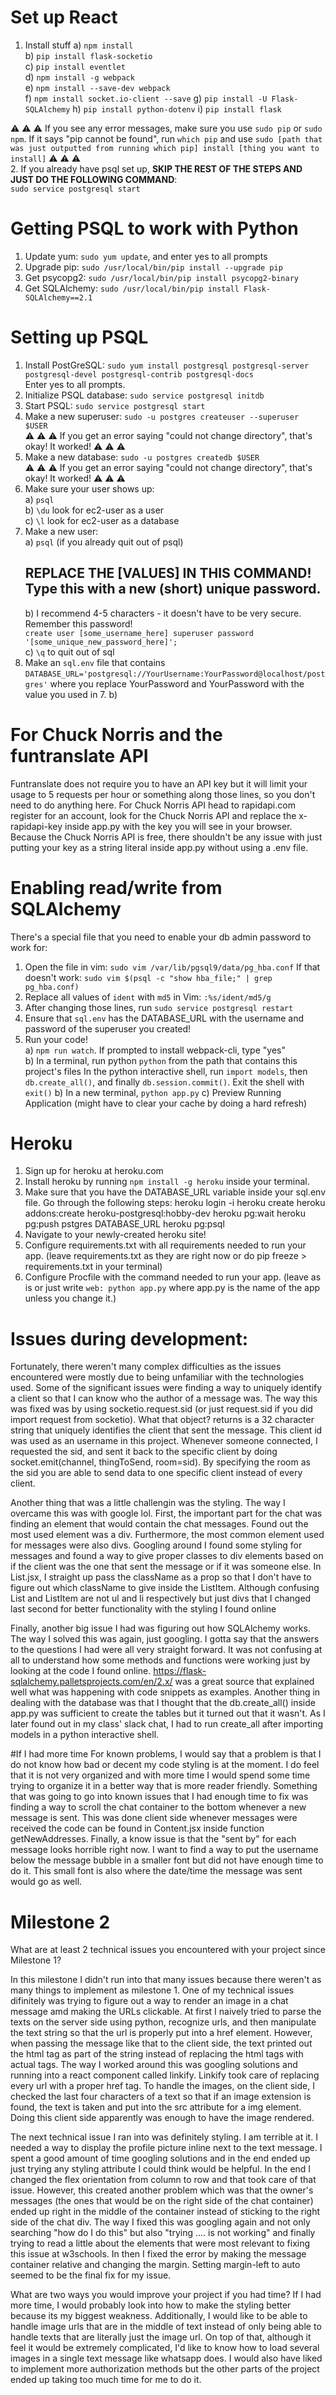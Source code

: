 # Set up React
1. Install stuff
  a) `npm install`    
  b) `pip install flask-socketio`    
  c) `pip install eventlet`    
  d) `npm install -g webpack`    
  e) `npm install --save-dev webpack`    
  f) `npm install socket.io-client --save` 
  g) `pip install -U Flask-SQLAlchemy`
  h) `pip install python-dotenv`
  i) `pip install flask`

:warning: :warning: :warning: If you see any error messages, make sure you use `sudo pip` or `sudo npm`. If it says "pip cannot be found", run `which pip` and use `sudo [path that was just outputted from running which pip] install [thing you want to install]` :warning: :warning: :warning:    
2. If you already have psql set up, **SKIP THE REST OF THE STEPS AND JUST DO THE FOLLOWING COMMAND**:   
`sudo service postgresql start`    
  
# Getting PSQL to work with Python  
  
1. Update yum: `sudo yum update`, and enter yes to all prompts    
2. Upgrade pip: `sudo /usr/local/bin/pip install --upgrade pip`  
3. Get psycopg2: `sudo /usr/local/bin/pip install psycopg2-binary`    
4. Get SQLAlchemy: `sudo /usr/local/bin/pip install Flask-SQLAlchemy==2.1`    
  
# Setting up PSQL  
  
1. Install PostGreSQL: `sudo yum install postgresql postgresql-server postgresql-devel postgresql-contrib postgresql-docs`    
    Enter yes to all prompts.    
2. Initialize PSQL database: `sudo service postgresql initdb`    
3. Start PSQL: `sudo service postgresql start`    
4. Make a new superuser: `sudo -u postgres createuser --superuser $USER`    
    :warning: :warning: :warning: If you get an error saying "could not change directory", that's okay! It worked! :warning: :warning: :warning:    
5. Make a new database: `sudo -u postgres createdb $USER`    
        :warning: :warning: :warning: If you get an error saying "could not change directory", that's okay! It worked! :warning: :warning: :warning:    
6. Make sure your user shows up:    
    a) `psql`    
    b) `\du` look for ec2-user as a user    
    c) `\l` look for ec2-user as a database    
7. Make a new user:    
    a) `psql` (if you already quit out of psql)    
    ## REPLACE THE [VALUES] IN THIS COMMAND! Type this with a new (short) unique password.   
    b) I recommend 4-5 characters - it doesn't have to be very secure. Remember this password!  
        `create user [some_username_here] superuser password '[some_unique_new_password_here]';`    
    c) `\q` to quit out of sql    
8. Make an `sql.env` file that contains `DATABASE_URL='postgresql://YourUsername:YourPassword@localhost/postgres'` where you replace YourPassword and YourPassword with the value you used in 7. b)

  
# For Chuck Norris and the funtranslate API
Funtranslate does not require you to have an API key but it will limit your usage to 5 requests per hour or something along those lines, so you don't need to do anything here.
For Chuck Norris API head to rapidapi.com register for an account, look for the Chuck Norris API and replace the x-rapidapi-key inside app.py with the key you will see in your browser.
Because the Chuck Norris API is free, there shouldn't be any issue with just putting your key as a string literal inside app.py without using a .env file.
  
  
# Enabling read/write from SQLAlchemy  
There's a special file that you need to enable your db admin password to work for:  
1. Open the file in vim: `sudo vim /var/lib/pgsql9/data/pg_hba.conf`
If that doesn't work: `sudo vim $(psql -c "show hba_file;" | grep pg_hba.conf)`  
2. Replace all values of `ident` with `md5` in Vim: `:%s/ident/md5/g`  
3. After changing those lines, run `sudo service postgresql restart`  
4. Ensure that `sql.env` has the DATABASE_URL with the username and password of the superuser you created!  
5. Run your code!    
  a) `npm run watch`. If prompted to install webpack-cli, type "yes"    
  b) In a terminal, run python `python` from the path that contains this project's files
     In the python interactive shell, run `import models`, then `db.create_all()`, and finally `db.session.commit()`. Exit the shell with `exit()`
  b) In a new terminal, `python app.py`
  c) Preview Running Application (might have to clear your cache by doing a hard refresh)    

# Heroku
1. Sign up for heroku at heroku.com 
2. Install heroku by running `npm install -g heroku` inside your terminal.
3. Make sure that you have the DATABASE_URL variable inside your sql.env file. Go through the following steps:
    heroku login -i
    heroku create
    heroku addons:create heroku-postgresql:hobby-dev
    heroku pg:wait
    heroku pg:push pstgres DATABASE_URL
    heroku pg:psql
4. Navigate to your newly-created heroku site!
5. Configure requirements.txt with all requirements needed to run your app. (leave requirements.txt as they are right now or do pip freeze > requirements.txt in your terminal)
6. Configure Procfile with the command needed to run your app. (leave as is or just write `web: python app.py` where app.py is the name of the app unless you change it.)

# Issues during development:
Fortunately, there weren't many complex difficulties as the issues encountered were mostly due to being unfamiliar with the technologies used.
Some of the significant issues were finding a way to uniquely identify a client so that I can know who the author of a message was. The way this was fixed was by using 
socketio.request.sid (or just request.sid if you did import request from socketio). What that object? returns is a 32 character string that uniquely identifies the client that sent the message.
This client id was used as an username in this project. Whenever someone connected, I requested the sid, and sent it back to the specific client by doing 
socket.emit(channel, thingToSend, room=sid). By specifying the room as the sid you are able to send data to one specific client instead of every client.

Another thing that was a little challengin was the styling. The way I overcame this was with google lol. First, the important part for the chat was finding an element that would contain
the chat messages. Found out the most used element was a div. Furthermore, the most common element used for messages were also divs. Googling around I found some styling for messages
and found a way to give proper classes to div elements based on if the client was the one that sent the message or if it was someone else. In List.jsx, I straight up pass the className
as a prop so that I don't have to figure out which className to give inside the ListItem. Although confusing List and ListItem are not ul and li respectively
but just divs that I changed last second for better functionality with the styling I found online

Finally, another big issue I had was figuring out how SQLAlchemy works. The way I solved this was again, just googling. I gotta say that the answers to the questions I had were all very straight forward.
It was not confusing at all to understand how some methods and functions were working just by looking at the code I found online. https://flask-sqlalchemy.palletsprojects.com/en/2.x/ was a great source
that explained well what was happening with code snippets as examples. Another thing in dealing with the database was that I thought that the db.create_all() inside app.py was
sufficient to create the tables but it turned out that it wasn't. As I later found out in my class' slack chat, I had to run create_all after importing models in a python interactive shell.

#If I had more time
For known problems, I would say that a problem is that I do not know how bad or decent my code styling is at the moment. I do feel that it is not very organized and with more time
I would spend some time trying to organize it in a better way that is more reader friendly. Something that was going to go into known issues that I had enough time to fix was finding a way
to scroll the chat container to the bottom whenever a new message is sent. This was done client side whenever messages were received the code can be found in Content.jsx 
inside function getNewAddresses. Finally, a know issue is that the "sent by" for each message looks horrible right now. I want to find a way to put the username below the 
message bubble in a smaller font but did not have enough time to do it. This small font is also where the date/time the message was sent would go as well.

# Milestone 2

What are at least 2 technical issues you encountered with your project since Milestone 1?  

In this milestone I didn't run into that many issues because there weren't as many things to implement as milestone 1.
One of my technical issues difinitely was trying to figure out a way to render an image in a chat message amd making the URLs clickable. 
At first I naively tried to parse the texts on the server side using python, recognize urls, and then manipulate the text string so that the url is properly put into
a href element. However, when passing the message like that to the client side, the text printed out the html tag as part of the string instead of replacing the html tags 
with actual tags. The way I worked around this was googling solutions and running into a react component called linkify. Linkify took care of replacing every url with a
proper href tag. To handle the images, on the client side, I checked the last four characters of a text so that if an image extension is found, the text is taken and put into
the src attribute for a img element. Doing this client side apparently was enough to have the image rendered.

The next technical issue I ran into was definitely styling. I am terrible at it. I needed a way to display the profile picture inline next to the text message. 
I spent a good amount of time googling solutions and in the end ended up just trying any styling attribute I could think would be helpful. In the end I changed the 
flex orientation from column to row and that took care of that issue. However, this created another problem which was that the owner's messages (the ones that would be
on the right side of the chat container) ended up right in the middle of the container instead of sticking to the right side of the chat div. The way I fixed this was
googling again and not only searching "how do I do this" but also "trying .... is not working" and finally trying to read a little about the elements that were most relevant
to fixing this issue at w3schools. In then I fixed the error by making the message container relative and changing the margin. Setting margin-left to auto seemed to be the final
fix for my issue.


What are two ways you would improve your project if you had time?
If I had more time, I would probably look into how to make the styling better because its my biggest weakness. Additionally, I would like to be able to handle image urls
that are in the middle of text instead of only being able to handle texts that are literally just the image url. On top of that, although it feel it would be extremely complicated,
I'd like to know how to load several images in a single text message like whatsapp does. I would also have liked to implement more authorization methods but the other parts of 
the project ended up taking too much time for me to do it.